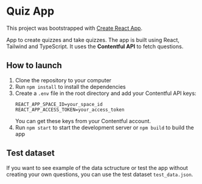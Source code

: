 # Quiz App

This project was bootstrapped with [Create React App](https://github.com/facebook/create-react-app).

App to create quizzes and take quizzes. The app is built using React, Tailwind and TypeScript. It uses the **Contentful API** to fetch questions.


## How to launch
1. Clone the repository to your computer
2. Run `npm install` to install the dependencies
3. Create a `.env` file in the root directory and add your Contentful API keys:
   ```
   REACT_APP_SPACE_ID=your_space_id
   REACT_APP_ACCESS_TOKEN=your_access_token
   ```
   You can get these keys from your Contentful account.
4. Run `npm start` to start the development server or `npm build` to build the app

## Test dataset
If you want to see example of the data sctructure or test the app without creating your own questions, you can use the test dataset `test_data.json`.

